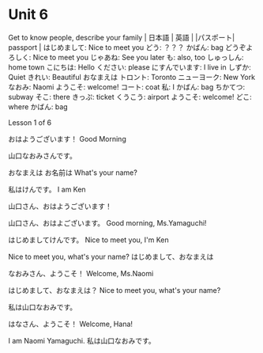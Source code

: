 # Unit 6

Get to know people, describe your family
|   日本語 | 英語     |
|パスポート| passport |
はじめまして: Nice to meet you
どう: ？？？
かばん: bag
どうぞよろしく: Nice to meet you
じゃあね: See you later
も: also, too
しゅっしん: home town
こにちは: Hello
ください: please
にすんでいます: I live in
しずか: Quiet
きれい: Beautiful
おなまえは
トロント: Toronto
ニューヨーク: New York
なおみ: Naomi
ようこそ: welcome!
コート: coat
私: I
かばん: bag
ちかてつ: subway
そこ: there
きっぷ: ticket
くうこう: airport
ようこそ: welcome!
どこ: where
かばん: bag


Lesson 1 of 6


おはようございます！
Good Morning


山口なおみさんです。



おなまえは
お名前は
What's your name?


私はけんです。
I am Ken



山口さん、おはようございます！

山口さん、おはよございます。
Good morning, Ms.Yamaguchi!


はじめましてけんです。
Nice to meet you, I'm Ken

Nice to meet you, what's your name?
はじめまして、おなまえは


なおみさん、ようこそ！
Welcome, Ms.Naomi


はじめまして、おなまえは？
Nice to meet you, what's your name?


私は山口なおみです。

はなさん、ようこそ！
Welcome, Hana!


I am Naomi Yamaguchi.
私は山口なおみです。





